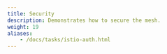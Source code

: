 ```yaml
---
title: Security
description: Demonstrates how to secure the mesh.
weight: 19
aliases:
    - /docs/tasks/istio-auth.html
---
```

